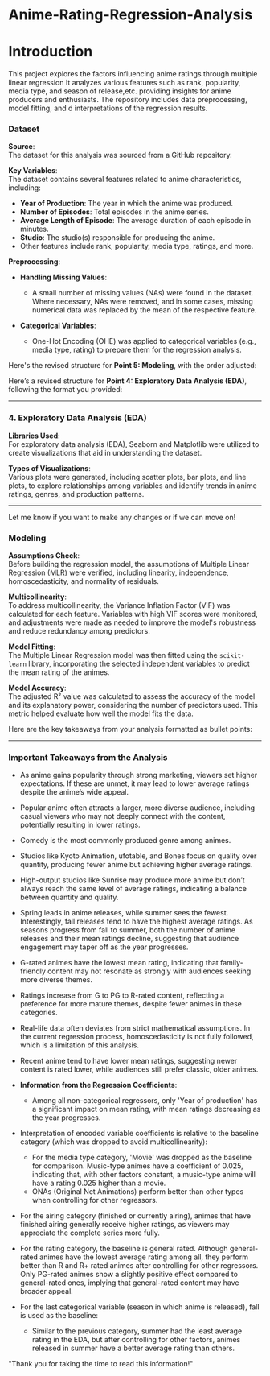 # Anime-Rating-Regression-Analysis

# Introduction
This project explores the factors influencing anime ratings through multiple linear regression
It analyzes various features such as rank, popularity, media type, and season of release,etc. providing insights for anime producers and enthusiasts. The repository includes data preprocessing, model fitting, and d interpretations of the regression results.


###  Dataset

**Source**:  
The dataset for this analysis was sourced from a GitHub repository.

**Key Variables**:  
The dataset contains several features related to anime characteristics, including:
- **Year of Production**: The year in which the anime was produced.
- **Number of Episodes**: Total episodes in the anime series.
- **Average Length of Episode**: The average duration of each episode in minutes.
- **Studio**: The studio(s) responsible for producing the anime.
- Other features include rank, popularity, media type, ratings, and more.

**Preprocessing**:  
- **Handling Missing Values**:  
  - A small number of missing values (NAs) were found in the dataset. Where necessary, NAs were removed, and in some cases, missing numerical data was replaced by the mean of the respective feature.
  
- **Categorical Variables**:  
  - One-Hot Encoding (OHE) was applied to categorical variables (e.g., media type, rating) to prepare them for the regression analysis.

Here's the revised structure for **Point 5: Modeling**, with the order adjusted:

Here’s a revised structure for **Point 4: Exploratory Data Analysis (EDA)**, following the format you provided:

---

### 4. Exploratory Data Analysis (EDA)

**Libraries Used**:  
For exploratory data analysis (EDA), Seaborn and Matplotlib were utilized to create visualizations that aid in understanding the dataset.

**Types of Visualizations**:  
Various plots were generated, including scatter plots, bar plots, and line plots, to explore relationships among variables and identify trends in anime ratings, genres, and production patterns.

---

Let me know if you want to make any changes or if we can move on!


###  Modeling

**Assumptions Check**:  
Before building the regression model, the assumptions of Multiple Linear Regression (MLR) were verified, including linearity, independence, homoscedasticity, and normality of residuals.

**Multicollinearity**:  
To address multicollinearity, the Variance Inflation Factor (VIF) was calculated for each feature. Variables with high VIF scores were monitored, and adjustments were made as needed to improve the model's robustness and reduce redundancy among predictors.

**Model Fitting**:  
The Multiple Linear Regression model was then fitted using the `scikit-learn` library, incorporating the selected independent variables to predict the mean rating of the animes.

**Model Accuracy**:  
The adjusted R² value was calculated to assess the accuracy of the model and its explanatory power, considering the number of predictors used. This metric helped evaluate how well the model fits the data.

Here are the key takeaways from your analysis formatted as bullet points:

---

### Important Takeaways from the Analysis

- As anime gains popularity through strong marketing, viewers set higher expectations. If these are unmet, it may lead to lower average ratings despite the anime’s wide appeal.
  
- Popular anime often attracts a larger, more diverse audience, including casual viewers who may not deeply connect with the content, potentially resulting in lower ratings.

- Comedy is the most commonly produced genre among animes.

- Studios like Kyoto Animation, ufotable, and Bones focus on quality over quantity, producing fewer anime but achieving higher average ratings.

- High-output studios like Sunrise may produce more anime but don’t always reach the same level of average ratings, indicating a balance between quantity and quality.

- Spring leads in anime releases, while summer sees the fewest. Interestingly, fall releases tend to have the highest average ratings. As seasons progress from fall to summer, both the number of anime releases and their mean ratings decline, suggesting that audience engagement may taper off as the year progresses.

- G-rated animes have the lowest mean rating, indicating that family-friendly content may not resonate as strongly with audiences seeking more diverse themes.

- Ratings increase from G to PG to R-rated content, reflecting a preference for more mature themes, despite fewer animes in these categories.

- Real-life data often deviates from strict mathematical assumptions. In the current regression process, homoscedasticity is not fully followed, which is a limitation of this analysis.

- Recent anime tend to have lower mean ratings, suggesting newer content is rated lower, while audiences still prefer classic, older animes.

- **Information from the Regression Coefficients**:
    - Among all non-categorical regressors, only 'Year of production' has a significant impact on mean rating, with mean ratings decreasing as the year progresses.

- Interpretation of encoded variable coefficients is relative to the baseline category (which was dropped to avoid multicollinearity):
    - For the media type category, 'Movie' was dropped as the baseline for comparison. Music-type animes have a coefficient of 0.025, indicating that, with other factors constant, a music-type anime will have a rating 0.025 higher than a movie.
    - ONAs (Original Net Animations) perform better than other types when controlling for other regressors.

- For the airing category (finished or currently airing), animes that have finished airing generally receive higher ratings, as viewers may appreciate the complete series more fully.

- For the rating category, the baseline is general rated. Although general-rated animes have the lowest average rating among all, they perform better than R and R+ rated animes after controlling for other regressors. Only PG-rated animes show a slightly positive effect compared to general-rated ones, implying that general-rated content may have broader appeal.

- For the last categorical variable (season in which anime is released), fall is used as the baseline:
    - Similar to the previous category, summer had the least average rating in the EDA, but after controlling for other factors, animes released in summer have a better average rating than others.



"Thank you for taking the time to read this information!"







